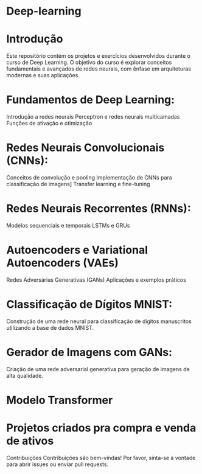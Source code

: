 # Deep-learning

# Introdução
Este repositório contém os projetos e exercícios desenvolvidos durante o curso de Deep Learning. O objetivo do curso é explorar conceitos fundamentais e avançados de redes neurais, com ênfase em arquiteturas modernas e suas aplicações.


# Fundamentos de Deep Learning:
Introdução a redes neurais
Perceptron e redes neurais multicamadas
Funções de ativação e otimização

# Redes Neurais Convolucionais (CNNs):
Conceitos de convolução e pooling
Implementação de CNNs para classificação de imagens]
Transfer learning e fine-tuning

# Redes Neurais Recorrentes (RNNs):
Modelos sequenciais e temporais
LSTMs e GRUs

# Autoencoders e Variational Autoencoders (VAEs)
Redes Adversárias Generativas (GANs)
Aplicações e exemplos práticos


# Classificação de Dígitos MNIST:

Construção de uma rede neural para classificação de dígitos manuscritos utilizando a base de dados MNIST.

# Gerador de Imagens com GANs:
Criação de uma rede adversarial generativa para geração de imagens de alta qualidade.

# Modelo Transformer

# Projetos criados pra compra e venda de ativos

Contribuições
Contribuições são bem-vindas! Por favor, sinta-se à vontade para abrir issues ou enviar pull requests.
